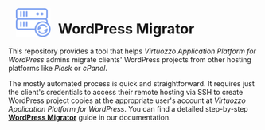 <p align="center">
<img style="padding: 0 15px; float: left;" src="images/migrate-logo.svg" width="70">
</p>

# WordPress Migrator 

This repository provides a tool that helps *Virtuozzo Application Platform for WordPress* admins migrate clients' WordPress projects from other hosting platforms like *Plesk* or *cPanel*. 

The mostly automated process is quick and straightforward. It requires just the client's credentials to access their remote hosting via SSH to create WordPress project copies at the appropriate user's account at *Virtuozzo Application Platform for WordPress*. You can find a detailed step-by-step **[WordPress Migrator](https://www.virtuozzo.com/application-platform-ops-docs/wordpress-migrator/)** guide in our documentation.
